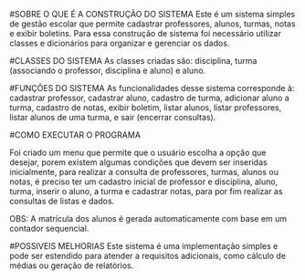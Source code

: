 #SOBRE O QUE É A CONSTRUÇÃO DO SISTEMA
Este é um sistema simples de gestão escolar que permite cadastrar professores, alunos, turmas, notas e exibir boletins.
Para essa construção de sistema foi necessário utilizar classes e dicionários para organizar e gerenciar os dados.
 
#CLASSES DO SISTEMA
As classes criadas são: disciplina, turma (associando o professor, disciplina e aluno) e aluno.

#FUNÇÕES DO SISTEMA 
As funcionalidades desse sistema corresponde à: cadastrar professor, cadastrar aluno, cadastro de turma, adicionar aluno a turma, cadastro de notas, exibir boletim, listar alunos, listar professores, 
listar alunos de uma turma, e sair (encerrar consultas). 

#COMO EXECUTAR O PROGRAMA

Foi criado um menu que permite que o usuário escolha a opção que desejar, porem existem algumas condições que devem ser inseridas inicialmente, para realizar a consulta de professores, turmas, alunos ou notas, 
é preciso ter um cadastro inicial de professor e disciplina, aluno, turma, inserir o aluno, a turma e cadastrar notas, para por fim realizar as consultas de listas e dados. 

OBS: A matrícula dos alunos é gerada automaticamente com base em um contador sequencial.

#POSSIVEIS MELHORIAS 
Este sistema é uma implementação simples e pode ser estendido para atender a requisitos adicionais, como cálculo de médias ou geração de relatórios.

